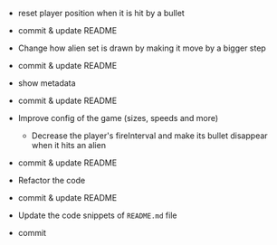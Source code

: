 - reset player position when it is hit by a bullet
- commit & update README

- Change how alien set is drawn by making it move by a bigger step
- commit & update README

- show metadata
- commit & update README

- Improve config of the game (sizes, speeds and more)
  - Decrease the player's fireInterval and make its bullet disappear when it hits an alien
- commit & update README

- Refactor the code
- commit & update README

- Update the code snippets of `README.md` file
- commit